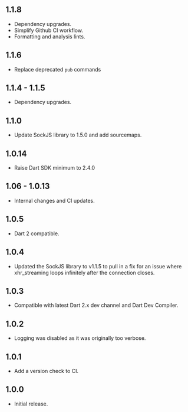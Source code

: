 ## 1.1.8

- Dependency upgrades.
- Simplify Github CI workflow.
- Formatting and analysis lints.

## 1.1.6

- Replace deprecated `pub` commands

## 1.1.4 - 1.1.5

- Dependency upgrades.

## 1.1.0

- Update SockJS library to 1.5.0 and add sourcemaps.

## 1.0.14

- Raise Dart SDK minimum to 2.4.0

## 1.06 - 1.0.13

- Internal changes and CI updates.

## 1.0.5

- Dart 2 compatible.

## 1.0.4

- Updated the SockJS library to v1.1.5 to pull in a fix for an issue
  where xhr_streaming loops infinitely after the connection closes.

## 1.0.3

- Compatible with latest Dart 2.x dev channel and Dart Dev Compiler.

## 1.0.2

- Logging was disabled as it was originally too verbose.

## 1.0.1

- Add a version check to CI.

## 1.0.0

- Initial release.
